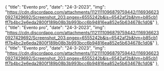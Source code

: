 {
  "title": "Evento pro",
  "date": "24-3-2023",
  "img": "https://cdn.discordapp.com/attachments/1121111096879759442/1169366230927429692/Screenshot_203.pngex=6555242b&is=6542af2b&hm=b85cb1ff7b4bc2e6eda2800f189b08b3b993bcc6b94816ea852e5b634678c1d0&"
},
{
  "title": "Evento pro",
  "date": "24-3-2023",
  "img": "https://cdn.discordapp.com/attachments/1121111096879759442/1169366230927429692/Screenshot_203.pngex=6555242b&is=6542af2b&hm=b85cb1ff7b4bc2e6eda2800f189b08b3b993bcc6b94816ea852e5b634678c1d0&"
},
{
  "title": "Evento pro",
  "date": "24-3-2023",
  "img": "https://cdn.discordapp.com/attachments/1121111096879759442/1169366230927429692/Screenshot_203.pngex=6555242b&is=6542af2b&hm=b85cb1ff7b4bc2e6eda2800f189b08b3b993bcc6b94816ea852e5b634678c1d0&"
},

